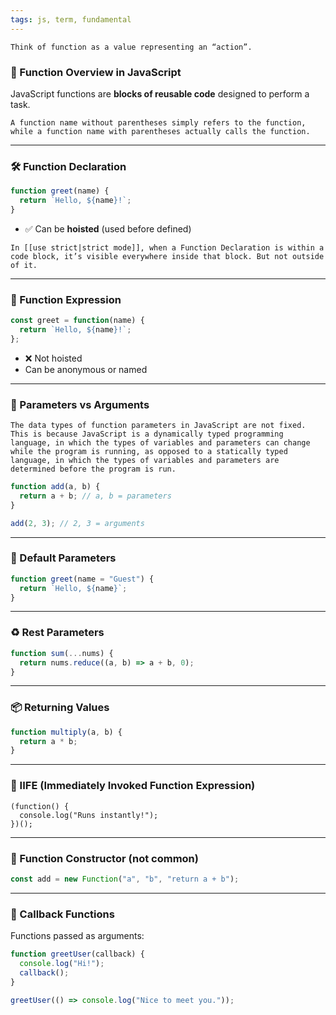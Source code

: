 ```yaml
---
tags: js, term, fundamental
---
```


```ad-note
Think of function as a value representing an “action”.
```

### **🧠 Function Overview in JavaScript**

JavaScript functions are **blocks of reusable code** designed to perform a task.

```ad-note
A function name without parentheses simply refers to the function, while a function name with parentheses actually calls the function.
```

---

### **🛠️ Function Declaration**

```js
function greet(name) {
  return `Hello, ${name}!`;
}
```

- ✅ Can be **hoisted** (used before defined)
```ad-note
In [[use strict|strict mode]], when a Function Declaration is within a code block, it’s visible everywhere inside that block. But not outside of it.
```

---

### **🧾 Function Expression**

```js
const greet = function(name) {
  return `Hello, ${name}!`;
};
```

- ❌ Not hoisted
- Can be anonymous or named

---

### **🎯 Parameters vs Arguments**

```ad-important
The data types of function parameters in JavaScript are not fixed.
This is because JavaScript is a dynamically typed programming language, in which the types of variables and parameters can change while the program is running, as opposed to a statically typed language, in which the types of variables and parameters are determined before the program is run.
```

```js
function add(a, b) {
  return a + b; // a, b = parameters
}

add(2, 3); // 2, 3 = arguments
```

---

### **🛑 Default Parameters**

```js
function greet(name = "Guest") {
  return `Hello, ${name}`;
}
```

---

### **♻️ Rest Parameters**

```js
function sum(...nums) {
  return nums.reduce((a, b) => a + b, 0);
}
```

---

### **📦 Returning Values**

```js
function multiply(a, b) {
  return a * b;
}
```

---

### **🧬 IIFE (Immediately Invoked Function Expression)**

```Js
(function() {
  console.log("Runs instantly!");
})();
```

---

### **🧪 Function Constructor (not common)**

```js
const add = new Function("a", "b", "return a + b");
```

---

### **🔁 Callback Functions**

Functions passed as arguments:

```js
function greetUser(callback) {
  console.log("Hi!");
  callback();
}

greetUser(() => console.log("Nice to meet you."));
```
